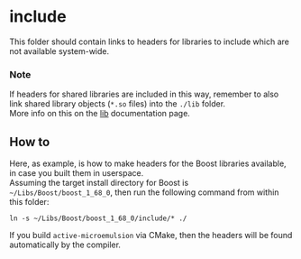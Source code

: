 # include
This folder should contain links to headers for libraries to include which are not available system-wide.

### Note
If headers for shared libraries are included in this way, remember to also link shared library objects (`*.so` files) into the `./lib` folder.  
More info on this on the [lib](../lib/README.md) documentation page.

## How to
Here, as example, is how to make headers for the Boost libraries available, in case you built them in userspace.  
Assuming the target install directory for Boost is `~/Libs/Boost/boost_1_68_0`, then run the following command from within this folder:
```
ln -s ~/Libs/Boost/boost_1_68_0/include/* ./
```

If you build `active-microemulsion` via CMake, then the headers will be found automatically by the compiler.
